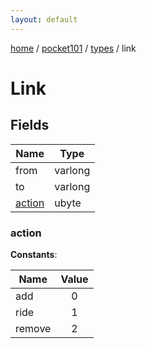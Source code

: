 ```yaml
---
layout: default
---
```


[home](/)  /  [pocket101](/protocol/pocket101)  /  [types](/protocol/pocket101/types)  /  link

# Link

## Fields

Name | Type
---|---
from | varlong
to | varlong
[action](#action) | ubyte

### action

**Constants**:

Name | Value
---|:---:
add | 0
ride | 1
remove | 2
